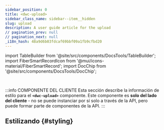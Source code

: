 ```yaml
---
sidebar_position: 0
title: <dwc-upload>
sidebar_class_name: sidebar--item__hidden
slug: upload
description: A user guide article for the upload
// pagination_prev: null
// pagination_next: null
_i18n_hash: 48a9d6b03fdcaf69bbf09a1fb9cfbd20
---
```

import TableBuilder from '@site/src/components/DocsTools/TableBuilder';
import FiberSmartRecordIcon from '@mui/icons-material/FiberSmartRecord';
import DocChip from '@site/src/components/DocsTools/DocChip';

<DocChip chip='shadow' />

<br />

:::info COMPONENTE DEL CLIENTE
Esta sección describe la información de estilo para el **`<dwc-upload>`** componente. Este componente es **solo del lado del cliente** - no se puede instanciar por sí solo a través de la API, pero puede formar parte de componentes de la API.
:::

## Estilizando {#styling}

<TableBuilder name="dwc-upload" clientComponent />
